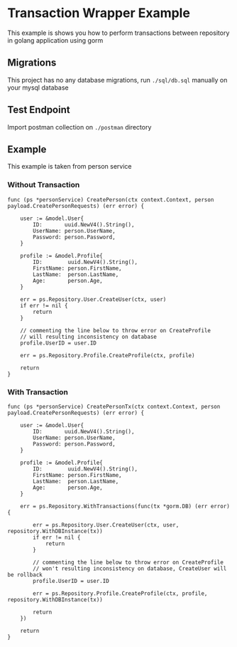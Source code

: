# Transaction Wrapper Example

This example is shows you how to perform transactions between repository in golang application using gorm


## Migrations
This project has no any database migrations, run `./sql/db.sql` manually on your mysql database

## Test Endpoint
Import postman collection on `./postman` directory

## Example
This example is taken from person service

### Without Transaction
```golang
func (ps *personService) CreatePerson(ctx context.Context, person payload.CreatePersonRequests) (err error) {

	user := &model.User{
		ID:       uuid.NewV4().String(),
		UserName: person.UserName,
		Password: person.Password,
	}

	profile := &model.Profile{
		ID:        uuid.NewV4().String(),
		FirstName: person.FirstName,
		LastName:  person.LastName,
		Age:       person.Age,
	}

	err = ps.Repository.User.CreateUser(ctx, user)
	if err != nil {
		return
	}

	// commenting the line below to throw error on CreateProfile
	// will resulting inconsistency on database
	profile.UserID = user.ID

	err = ps.Repository.Profile.CreateProfile(ctx, profile)

	return
}
```

### With Transaction
```golang
func (ps *personService) CreatePersonTx(ctx context.Context, person payload.CreatePersonRequests) (err error) {

	user := &model.User{
		ID:       uuid.NewV4().String(),
		UserName: person.UserName,
		Password: person.Password,
	}

	profile := &model.Profile{
		ID:        uuid.NewV4().String(),
		FirstName: person.FirstName,
		LastName:  person.LastName,
		Age:       person.Age,
	}

	err = ps.Repository.WithTransactions(func(tx *gorm.DB) (err error) {

		err = ps.Repository.User.CreateUser(ctx, user, repository.WithDBInstance(tx))
		if err != nil {
			return
		}

		// commenting the line below to throw error on CreateProfile
		// won't resulting inconsistency on database, CreateUser will be rollback
		profile.UserID = user.ID

		err = ps.Repository.Profile.CreateProfile(ctx, profile, repository.WithDBInstance(tx))

		return
	})

	return
}
```